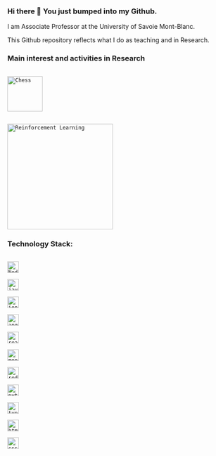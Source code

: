 ### Hi there 👋 You just bumped into my Github. 

I am Associate Professor at the University of Savoie Mont-Blanc.

This Github repository reflects what I do as teaching and in Research.

### Main interest and activities in Research

[<code>
<img alt="Chess" width="80px" src="https://www.freeiconspng.com/thumbs/chess-icon/chess-icon-28.png">
</code>](https://www.chessprogramming.org/Main_Page)


[<code>
<img alt="Reinforcement Learning" width="240px" src="https://www.kdnuggets.com/images/reinforcement-learning-fig1-700.jpg">
</code>](http://incompleteideas.net/book/the-book.html)




### Technology Stack:

[<code>
<img alt="Node.js" width="26px" src="https://img.icons8.com/color/240/000000/nodejs.png">
</code>](https://nodejs.org/en/)
[<code>
<img alt="javascript" width="26px" src="https://img.icons8.com/color/240/000000/javascript.png" />
</code>](https://developer.mozilla.org/en-US/docs/Web/JavaScript)
[<code>
<img alt="ionic" width="26px" src="https://img.icons8.com/ios-filled/2x/ionic.png" />
</code>](https://ionicframework.com/)
[<code>
<img alt="angular" width="26px" src="https://cdn.worldvectorlogo.com/logos/angular-icon.svg" />
</code>](https://angular.io/)
[<code> 
<img alt="react" width="26px" src="https://img.icons8.com/color/240/000000/react-native.png" />
</code>](https://reactjs.org/)
[<code> 
<img alt="mongodb" width="26px" src="https://img.icons8.com/color/452/mongodb.png" />
</code>](https://www.mongodb.com/)
[<code> 
<img alt="redis" width="26px" src="https://img.icons8.com/color/452/redis.png" />
</code>](https://redislabs.com/)
[<code>
<img alt="python" width="26px" src="https://img.icons8.com/color/240/000000/python.png">
</code>](https://www.python.org/)
[<code>
<img alt="typescript" width="26px" src="https://img.icons8.com/color/240/000000/typescript.png">
</code>](https://www.typescriptlang.org/)
[<code>
<img alt="html5" width="26px" src="https://img.icons8.com/color/240/000000/html-5.png">
</code>](https://developer.mozilla.org/en-US/docs/Web/HTML)
[<code>
<img alt="css3" width="26px" src="https://img.icons8.com/color/240/000000/css3.png">
</code>](https://developer.mozilla.org/en-US/docs/Web/CSS)


<!--
**mphuget/mphuget** is a ✨ _special_ ✨ repository because its `README.md` (this file) appears on your GitHub profile.

Here are some ideas to get you started:

- 🔭 I’m currently working on ...
- 🌱 I’m currently learning ...
- 👯 I’m looking to collaborate on ...
- 🤔 I’m looking for help with ...
- 💬 Ask me about ...
- 📫 How to reach me: ...
- 😄 Pronouns: ...
- ⚡ Fun fact: ...
-->

